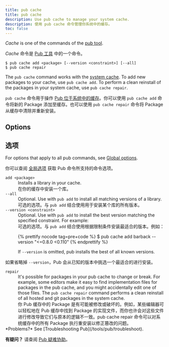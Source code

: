 ```yaml
---
title: pub cache
title: pub cache
description: Use pub cache to manage your system cache.
description: 使用 pub cache 命令管理你系统中的缓存。
toc: false
---
```


_Cache_ is one of the commands of the [pub tool](/tools/pub/cmd).

_Cache_ 命令是 [Pub 工具](/tools/pub/cmd) 中的一个命令。

```
$ pub cache add <package> [--version <constraint>] [--all]
$ pub cache repair
```

The `pub cache` command works with the
[system cache](/tools/pub/glossary#system-cache).
To add new packages to your cache, use `pub cache add`.
To perform a clean reinstall of the packages in your system cache,
use `pub cache repair`.

`pub cache` 命令用于操作 [Pub 位于系统中的缓存](/tools/pub/glossary#system-cache)。你可以使用 `pub cache add` 命令将新的 Package 添加至缓存。也可以使用 `pub cache repair` 命令将 Package 从缓存中清除并重新安装。

## Options

## 选项

For options that apply to all pub commands, see
[Global options](/tools/pub/cmd#global-options).

你可以查阅 [全局选项](/tools/pub/cmd#global-options) 获取 Pub 命令所支持的命令选项。

<dl>
<dt><code>add &lt;package&gt;</code></dt>
<dd>Installs a library in your cache.</dd>

<dd>在你的缓存中安装一个库。</dd>

<dt><code>--all</code></dt>
<dd>Optional. Use with <code>pub add</code> to install all
matching versions of a library.</dd>

<dd>可选的选项。与 <code>pub add</code> 结合使用用于安装某个库的所有版本。</dd>

<dt><code>--version &lt;constraint&gt;</code></dt>
<dd>Optional. Use with <code>pub add</code> to install the best
version matching the specified constraint. For example:

<dd>可选的选项。与 <code>pub add</code> 结合使用根据限制条件安装最适合的版本。例如：

{% prettify nocode tag=pre+code %}
$ pub cache add barback --version "<=0.8.0 <0.110"
{% endprettify %}

If <code>--version</code> is omitted, pub installs the best of all known
versions.</dd>

如果省略掉 <code>--version</code>，Pub 会从已知的版本中挑选一个最适合的进行安装。

<dt><code>repair</code></dt>
<dd>It's possible for packages in your pub cache to change or break.
For example, some editors make it easy to find implementation files for
packages in the pub cache, and you might accidentally edit one of those files.
The <code>pub cache repair</code> command performs a clean reinstall of all
hosted and git packages in the system cache.</dd>

<dd>你 Pub 缓存中的 Package 是有可能被修改或破坏的。例如，某些编辑器可以轻松地在 Pub 缓存中找到 Package 的实现文件，而你也许会对这些文件进行修改导致它们与原本的逻辑不一致。pub cache repair 命令可以对系统缓存中的所有 Package 执行重安装以修正篡改的问题。</dd>

<aside class="alert alert-info" markdown="1">
  *Problems?* See [Troubleshooting Pub](/tools/pub/troubleshoot).

  **有疑问？** 请查阅 [Pub 疑难协助](/tools/pub/troubleshoot)。
</aside>
